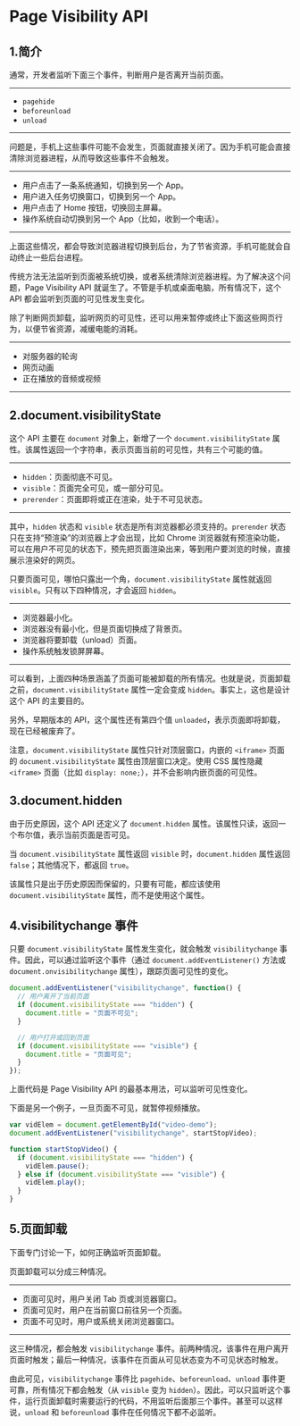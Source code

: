 # Page Visibility API

## 1.简介

通常，开发者监听下面三个事件，判断用户是否离开当前页面。

---

- `pagehide`
- `beforeunload`
- `unload`

---

问题是，手机上这些事件可能不会发生，页面就直接关闭了。因为手机可能会直接清除浏览器进程，从而导致这些事件不会触发。

---

- 用户点击了一条系统通知，切换到另一个 App。
- 用户进入任务切换窗口，切换到另一个 App。
- 用户点击了 Home 按钮，切换回主屏幕。
- 操作系统自动切换到另一个 App（比如，收到一个电话）。

---

上面这些情况，都会导致浏览器进程切换到后台，为了节省资源，手机可能就会自动终止一些后台进程。

传统方法无法监听到页面被系统切换，或者系统清除浏览器进程。为了解决这个问题，Page Visibility API 就诞生了。不管是手机或桌面电脑，所有情况下，这个 API 都会监听到页面的可见性发生变化。

除了判断网页卸载，监听网页的可见性，还可以用来暂停或终止下面这些网页行为，以便节省资源，减缓电能的消耗。

---

- 对服务器的轮询
- 网页动画
- 正在播放的音频或视频

---

## 2.document.visibilityState

这个 API 主要在 `document` 对象上，新增了一个 `document.visibilityState` 属性。该属性返回一个字符串，表示页面当前的可见性，共有三个可能的值。

---

- `hidden`：页面彻底不可见。
- `visible`：页面完全可见，或一部分可见。
- `prerender`：页面即将或正在渲染，处于不可见状态。

---

其中，`hidden` 状态和 `visible` 状态是所有浏览器都必须支持的。`prerender` 状态只在支持“预渲染”的浏览器上才会出现，比如 Chrome 浏览器就有预渲染功能，可以在用户不可见的状态下，预先把页面渲染出来，等到用户要浏览的时候，直接展示渲染好的网页。

只要页面可见，哪怕只露出一个角，`document.visibilityState` 属性就返回 `visible`。只有以下四种情况，才会返回 `hidden`。

---

- 浏览器最小化。
- 浏览器没有最小化，但是页面切换成了背景页。
- 浏览器将要卸载（unload）页面。
- 操作系统触发锁屏屏幕。

---

可以看到，上面四种场景涵盖了页面可能被卸载的所有情况。也就是说，页面卸载之前，`document.visibilityState` 属性一定会变成 `hidden`。事实上，这也是设计这个 API 的主要目的。

另外，早期版本的 API，这个属性还有第四个值 `unloaded`，表示页面即将卸载，现在已经被废弃了。

注意，`document.visibilityState` 属性只针对顶层窗口，内嵌的 `<iframe>` 页面的 `document.visibilityState` 属性由顶层窗口决定。使用 CSS 属性隐藏 `<iframe>` 页面（比如 `display: none;`），并不会影响内嵌页面的可见性。

## 3.document.hidden

由于历史原因，这个 API 还定义了 `document.hidden` 属性。该属性只读，返回一个布尔值，表示当前页面是否可见。

当 `document.visibilityState` 属性返回 `visible` 时，`document.hidden` 属性返回 `false`；其他情况下，都返回 `true`。

该属性只是出于历史原因而保留的，只要有可能，都应该使用 `document.visibilityState` 属性，而不是使用这个属性。

## 4.visibilitychange 事件

只要 `document.visibilityState` 属性发生变化，就会触发 `visibilitychange` 事件。因此，可以通过监听这个事件（通过 `document.addEventListener()` 方法或 `document.onvisibilitychange` 属性），跟踪页面可见性的变化。

```javascript
document.addEventListener("visibilitychange", function() {
  // 用户离开了当前页面
  if (document.visibilityState === "hidden") {
    document.title = "页面不可见";
  }

  // 用户打开或回到页面
  if (document.visibilityState === "visible") {
    document.title = "页面可见";
  }
});
```

上面代码是 Page Visibility API 的最基本用法，可以监听可见性变化。

下面是另一个例子，一旦页面不可见，就暂停视频播放。

```javascript
var vidElem = document.getElementById("video-demo");
document.addEventListener("visibilitychange", startStopVideo);

function startStopVideo() {
  if (document.visibilityState === "hidden") {
    vidElem.pause();
  } else if (document.visibilityState === "visible") {
    vidElem.play();
  }
}
```

## 5.页面卸载

下面专门讨论一下，如何正确监听页面卸载。

页面卸载可以分成三种情况。

---

- 页面可见时，用户关闭 Tab 页或浏览器窗口。
- 页面可见时，用户在当前窗口前往另一个页面。
- 页面不可见时，用户或系统关闭浏览器窗口。

---

这三种情况，都会触发 `visibilitychange` 事件。前两种情况，该事件在用户离开页面时触发；最后一种情况，该事件在页面从可见状态变为不可见状态时触发。

由此可见，`visibilitychange` 事件比 `pagehide`、`beforeunload`、`unload` 事件更可靠，所有情况下都会触发（从 `visible` 变为 `hidden`）。因此，可以只监听这个事件，运行页面卸载时需要运行的代码，不用监听后面那三个事件。甚至可以这样说，`unload` 和 `beforeunload` 事件在任何情况下都不必监听。
